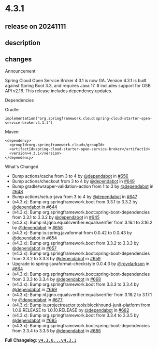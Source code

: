 # 4.3.1

## release on 20241111
## description
## changes
Announcement

Spring Cloud Open Service Broker 4.3.1 is now GA. Version 4.3.1 is built against Spring Boot 3.3, and requires Java 17. It includes support for OSB API v2.16. This release includes dependency updates.

Dependencies

Gradle:

    implementation("org.springframework.cloud:spring-cloud-starter-open-service-broker:4.3.1")

Maven:

    <dependency>
      <groupId>org.springframework.cloud</groupId>
      <artifactId>spring-cloud-starter-open-service-broker</artifactId>
      <version>4.3.1</version>
    </dependency>

What's Changed

* Bump actions/cache from 3 to 4 by <a class="user-mention notranslate" data-hovercard-type="organization" data-hovercard-url="/orgs/dependabot/hovercard" data-octo-click="hovercard-link-click" data-octo-dimensions="link_type:self" href="https://github.com/dependabot">@dependabot</a> in <a class="issue-link js-issue-link" data-error-text="Failed to load title" data-id="2425695703" data-permission-text="Title is private" data-url="https://github.com/spring-cloud/spring-cloud-open-service-broker/issues/650" data-hovercard-type="pull_request" data-hovercard-url="/spring-cloud/spring-cloud-open-service-broker/pull/650/hovercard" href="https://github.com/spring-cloud/spring-cloud-open-service-broker/pull/650">#650</a>
* Bump actions/checkout from 3 to 4 by <a class="user-mention notranslate" data-hovercard-type="organization" data-hovercard-url="/orgs/dependabot/hovercard" data-octo-click="hovercard-link-click" data-octo-dimensions="link_type:self" href="https://github.com/dependabot">@dependabot</a> in <a class="issue-link js-issue-link" data-error-text="Failed to load title" data-id="2425695613" data-permission-text="Title is private" data-url="https://github.com/spring-cloud/spring-cloud-open-service-broker/issues/649" data-hovercard-type="pull_request" data-hovercard-url="/spring-cloud/spring-cloud-open-service-broker/pull/649/hovercard" href="https://github.com/spring-cloud/spring-cloud-open-service-broker/pull/649">#649</a>
* Bump gradle/wrapper-validation-action from 1 to 3 by <a class="user-mention notranslate" data-hovercard-type="organization" data-hovercard-url="/orgs/dependabot/hovercard" data-octo-click="hovercard-link-click" data-octo-dimensions="link_type:self" href="https://github.com/dependabot">@dependabot</a> in <a class="issue-link js-issue-link" data-error-text="Failed to load title" data-id="2425695514" data-permission-text="Title is private" data-url="https://github.com/spring-cloud/spring-cloud-open-service-broker/issues/648" data-hovercard-type="pull_request" data-hovercard-url="/spring-cloud/spring-cloud-open-service-broker/pull/648/hovercard" href="https://github.com/spring-cloud/spring-cloud-open-service-broker/pull/648">#648</a>
* Bump actions/setup-java from 3 to 4 by <a class="user-mention notranslate" data-hovercard-type="organization" data-hovercard-url="/orgs/dependabot/hovercard" data-octo-click="hovercard-link-click" data-octo-dimensions="link_type:self" href="https://github.com/dependabot">@dependabot</a> in <a class="issue-link js-issue-link" data-error-text="Failed to load title" data-id="2425695390" data-permission-text="Title is private" data-url="https://github.com/spring-cloud/spring-cloud-open-service-broker/issues/647" data-hovercard-type="pull_request" data-hovercard-url="/spring-cloud/spring-cloud-open-service-broker/pull/647/hovercard" href="https://github.com/spring-cloud/spring-cloud-open-service-broker/pull/647">#647</a>
* (v4.3.x): Bump org.springframework.boot from 3.3.1 to 3.3.2 by <a class="user-mention notranslate" data-hovercard-type="organization" data-hovercard-url="/orgs/dependabot/hovercard" data-octo-click="hovercard-link-click" data-octo-dimensions="link_type:self" href="https://github.com/dependabot">@dependabot</a> in <a class="issue-link js-issue-link" data-error-text="Failed to load title" data-id="2417980825" data-permission-text="Title is private" data-url="https://github.com/spring-cloud/spring-cloud-open-service-broker/issues/644" data-hovercard-type="pull_request" data-hovercard-url="/spring-cloud/spring-cloud-open-service-broker/pull/644/hovercard" href="https://github.com/spring-cloud/spring-cloud-open-service-broker/pull/644">#644</a>
* (v4.3.x): Bump org.springframework.boot:spring-boot-dependencies from 3.3.1 to 3.3.2 by <a class="user-mention notranslate" data-hovercard-type="organization" data-hovercard-url="/orgs/dependabot/hovercard" data-octo-click="hovercard-link-click" data-octo-dimensions="link_type:self" href="https://github.com/dependabot">@dependabot</a> in <a class="issue-link js-issue-link" data-error-text="Failed to load title" data-id="2417980926" data-permission-text="Title is private" data-url="https://github.com/spring-cloud/spring-cloud-open-service-broker/issues/645" data-hovercard-type="pull_request" data-hovercard-url="/spring-cloud/spring-cloud-open-service-broker/pull/645/hovercard" href="https://github.com/spring-cloud/spring-cloud-open-service-broker/pull/645">#645</a>
* (v4.3.x): Bump nl.jqno.equalsverifier:equalsverifier from 3.16.1 to 3.16.2 by <a class="user-mention notranslate" data-hovercard-type="organization" data-hovercard-url="/orgs/dependabot/hovercard" data-octo-click="hovercard-link-click" data-octo-dimensions="link_type:self" href="https://github.com/dependabot">@dependabot</a> in <a class="issue-link js-issue-link" data-error-text="Failed to load title" data-id="2482351478" data-permission-text="Title is private" data-url="https://github.com/spring-cloud/spring-cloud-open-service-broker/issues/658" data-hovercard-type="pull_request" data-hovercard-url="/spring-cloud/spring-cloud-open-service-broker/pull/658/hovercard" href="https://github.com/spring-cloud/spring-cloud-open-service-broker/pull/658">#658</a>
* (v4.3.x): Bump io.spring.javaformat from 0.0.42 to 0.0.43 by <a class="user-mention notranslate" data-hovercard-type="organization" data-hovercard-url="/orgs/dependabot/hovercard" data-octo-click="hovercard-link-click" data-octo-dimensions="link_type:self" href="https://github.com/dependabot">@dependabot</a> in <a class="issue-link js-issue-link" data-error-text="Failed to load title" data-id="2464943304" data-permission-text="Title is private" data-url="https://github.com/spring-cloud/spring-cloud-open-service-broker/issues/654" data-hovercard-type="pull_request" data-hovercard-url="/spring-cloud/spring-cloud-open-service-broker/pull/654/hovercard" href="https://github.com/spring-cloud/spring-cloud-open-service-broker/pull/654">#654</a>
* (v4.3.x): Bump org.springframework.boot from 3.3.2 to 3.3.3 by <a class="user-mention notranslate" data-hovercard-type="organization" data-hovercard-url="/orgs/dependabot/hovercard" data-octo-click="hovercard-link-click" data-octo-dimensions="link_type:self" href="https://github.com/dependabot">@dependabot</a> in <a class="issue-link js-issue-link" data-error-text="Failed to load title" data-id="2482351377" data-permission-text="Title is private" data-url="https://github.com/spring-cloud/spring-cloud-open-service-broker/issues/657" data-hovercard-type="pull_request" data-hovercard-url="/spring-cloud/spring-cloud-open-service-broker/pull/657/hovercard" href="https://github.com/spring-cloud/spring-cloud-open-service-broker/pull/657">#657</a>
* (v4.3.x): Bump org.springframework.boot:spring-boot-dependencies from 3.3.2 to 3.3.3 by <a class="user-mention notranslate" data-hovercard-type="organization" data-hovercard-url="/orgs/dependabot/hovercard" data-octo-click="hovercard-link-click" data-octo-dimensions="link_type:self" href="https://github.com/dependabot">@dependabot</a> in <a class="issue-link js-issue-link" data-error-text="Failed to load title" data-id="2482351541" data-permission-text="Title is private" data-url="https://github.com/spring-cloud/spring-cloud-open-service-broker/issues/659" data-hovercard-type="pull_request" data-hovercard-url="/spring-cloud/spring-cloud-open-service-broker/pull/659/hovercard" href="https://github.com/spring-cloud/spring-cloud-open-service-broker/pull/659">#659</a>
* Upgrade to spring-javaformat-checkstyle 0.0.4.3 by <a class="user-mention notranslate" data-hovercard-type="user" data-hovercard-url="/users/royclarkson/hovercard" data-octo-click="hovercard-link-click" data-octo-dimensions="link_type:self" href="https://github.com/royclarkson">@royclarkson</a> in <a class="issue-link js-issue-link" data-error-text="Failed to load title" data-id="2487373226" data-permission-text="Title is private" data-url="https://github.com/spring-cloud/spring-cloud-open-service-broker/issues/664" data-hovercard-type="pull_request" data-hovercard-url="/spring-cloud/spring-cloud-open-service-broker/pull/664/hovercard" href="https://github.com/spring-cloud/spring-cloud-open-service-broker/pull/664">#664</a>
* (v4.3.x): Bump org.springframework.boot:spring-boot-dependencies from 3.3.3 to 3.3.4 by <a class="user-mention notranslate" data-hovercard-type="organization" data-hovercard-url="/orgs/dependabot/hovercard" data-octo-click="hovercard-link-click" data-octo-dimensions="link_type:self" href="https://github.com/dependabot">@dependabot</a> in <a class="issue-link js-issue-link" data-error-text="Failed to load title" data-id="2537956634" data-permission-text="Title is private" data-url="https://github.com/spring-cloud/spring-cloud-open-service-broker/issues/668" data-hovercard-type="pull_request" data-hovercard-url="/spring-cloud/spring-cloud-open-service-broker/pull/668/hovercard" href="https://github.com/spring-cloud/spring-cloud-open-service-broker/pull/668">#668</a>
* (v4.3.x): Bump org.springframework.boot from 3.3.3 to 3.3.4 by <a class="user-mention notranslate" data-hovercard-type="organization" data-hovercard-url="/orgs/dependabot/hovercard" data-octo-click="hovercard-link-click" data-octo-dimensions="link_type:self" href="https://github.com/dependabot">@dependabot</a> in <a class="issue-link js-issue-link" data-error-text="Failed to load title" data-id="2537956771" data-permission-text="Title is private" data-url="https://github.com/spring-cloud/spring-cloud-open-service-broker/issues/669" data-hovercard-type="pull_request" data-hovercard-url="/spring-cloud/spring-cloud-open-service-broker/pull/669/hovercard" href="https://github.com/spring-cloud/spring-cloud-open-service-broker/pull/669">#669</a>
* (v4.3.x): Bump nl.jqno.equalsverifier:equalsverifier from 3.16.2 to 3.17.1 by <a class="user-mention notranslate" data-hovercard-type="organization" data-hovercard-url="/orgs/dependabot/hovercard" data-octo-click="hovercard-link-click" data-octo-dimensions="link_type:self" href="https://github.com/dependabot">@dependabot</a> in <a class="issue-link js-issue-link" data-error-text="Failed to load title" data-id="2563160309" data-permission-text="Title is private" data-url="https://github.com/spring-cloud/spring-cloud-open-service-broker/issues/677" data-hovercard-type="pull_request" data-hovercard-url="/spring-cloud/spring-cloud-open-service-broker/pull/677/hovercard" href="https://github.com/spring-cloud/spring-cloud-open-service-broker/pull/677">#677</a>
* (v4.3.x): Bump io.projectreactor.tools:blockhound-junit-platform from 1.0.9.RELEASE to 1.0.10.RELEASE by <a class="user-mention notranslate" data-hovercard-type="organization" data-hovercard-url="/orgs/dependabot/hovercard" data-octo-click="hovercard-link-click" data-octo-dimensions="link_type:self" href="https://github.com/dependabot">@dependabot</a> in <a class="issue-link js-issue-link" data-error-text="Failed to load title" data-id="2590678772" data-permission-text="Title is private" data-url="https://github.com/spring-cloud/spring-cloud-open-service-broker/issues/682" data-hovercard-type="pull_request" data-hovercard-url="/spring-cloud/spring-cloud-open-service-broker/pull/682/hovercard" href="https://github.com/spring-cloud/spring-cloud-open-service-broker/pull/682">#682</a>
* (v4.3.x): Bump org.springframework.boot from 3.3.4 to 3.3.5 by <a class="user-mention notranslate" data-hovercard-type="organization" data-hovercard-url="/orgs/dependabot/hovercard" data-octo-click="hovercard-link-click" data-octo-dimensions="link_type:self" href="https://github.com/dependabot">@dependabot</a> in <a class="issue-link js-issue-link" data-error-text="Failed to load title" data-id="2613112735" data-permission-text="Title is private" data-url="https://github.com/spring-cloud/spring-cloud-open-service-broker/issues/685" data-hovercard-type="pull_request" data-hovercard-url="/spring-cloud/spring-cloud-open-service-broker/pull/685/hovercard" href="https://github.com/spring-cloud/spring-cloud-open-service-broker/pull/685">#685</a>
* (v4.3.x): Bump org.springframework.boot:spring-boot-dependencies from 3.3.4 to 3.3.5 by <a class="user-mention notranslate" data-hovercard-type="organization" data-hovercard-url="/orgs/dependabot/hovercard" data-octo-click="hovercard-link-click" data-octo-dimensions="link_type:self" href="https://github.com/dependabot">@dependabot</a> in <a class="issue-link js-issue-link" data-error-text="Failed to load title" data-id="2613112816" data-permission-text="Title is private" data-url="https://github.com/spring-cloud/spring-cloud-open-service-broker/issues/686" data-hovercard-type="pull_request" data-hovercard-url="/spring-cloud/spring-cloud-open-service-broker/pull/686/hovercard" href="https://github.com/spring-cloud/spring-cloud-open-service-broker/pull/686">#686</a>

<strong>Full Changelog</strong>: <a class="commit-link" href="https://github.com/spring-cloud/spring-cloud-open-service-broker/compare/v4.3.0...v4.3.1"><tt>v4.3.0...v4.3.1</tt></a>

